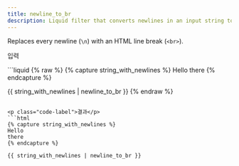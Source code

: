 ```yaml
---
title: newline_to_br
description: Liquid filter that converts newlines in an input string to HTML <br> tags.
---
```


Replaces every newline (`\n`) with an HTML line break (`<br>`).

<p class="code-label">입력</p>
```liquid
{% raw %}
{% capture string_with_newlines %}
Hello
there
{% endcapture %}

{{ string_with_newlines | newline_to_br }}
{% endraw %}
```

<p class="code-label">결과</p>
```html
{% capture string_with_newlines %}
Hello
there
{% endcapture %}

{{ string_with_newlines | newline_to_br }}
```
